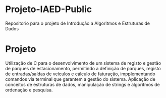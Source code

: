 # Projeto-IAED-Public
Repositorio para o projeto de Introdução a Algoritmos e Estruturas de Dados

# Projeto
Utilização de C para o desenvolvimento de um sistema de registo e gestão de parques de estacionamento,
permitindo a definição de parques, registo de entradas/saídas de veículos e cálculo de faturação, impplementando
comandos via terminal que garantem a gestão do sistema. Aplicação de conceitos de estruturas de dados,
manipulação de strings e algoritmos de ordenação e pesquisa.
